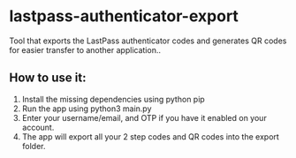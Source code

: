 # lastpass-authenticator-export
Tool that exports the LastPass authenticator codes and generates QR codes for easier transfer to another application..


## How to use it:

1. Install the missing dependencies using python pip
2. Run the app using python3 main.py
3. Enter your username/email, and OTP if you have it enabled on your account.
4. The app will export all your 2 step codes and QR codes into the export folder.
